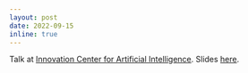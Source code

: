 ```yaml
---
layout: post
date: 2022-09-15
inline: true
---
```


Talk at [Innovation Center for Artificial Intelligence](https://icai.ai/). Slides [here](https://rajevv.github.io/assets/pdf/ICAI-15thSeptember.pdf).

